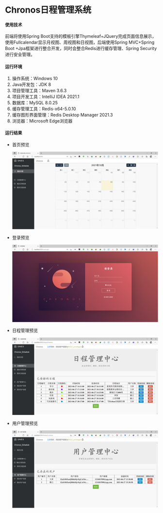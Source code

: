 # Chronos日程管理系统

#### 使用技术

前端将使用Spring Boot支持的模板引擎Thymeleaf+JQuery完成页面信息展示，使用Fullcalendar显示月视图、周视图和日视图，后端使用Spring MVC+Spring Boot +Jpa框架进行整合开发，同时会整合Redis进行缓存管理、Spring Security进行安全管理。

#### 运行环境

1. 操作系统：Windows 10
2. Java开发包：JDK 8
3. 项目管理工具：Maven 3.6.3
4. 项目开发工具：IntelliJ IDEA 2021.1
5. 数据库：MySQL 8.0.25
6. 缓存管理工具：Redis-x64-5.0.10
7. 缓存图形界面管理：Redis Desktop Manager 2021.3
8. 浏览器：Microsoft Edge浏览器

#### 运行结果

- 首页预览

  ![](./png/index.png)

- 登录预览

  ![](./png/Login.png)

- 日程管理预览

  ![](./png/Schedule.png)

- 用户管理预览

  ![](./png/Customer.png)


